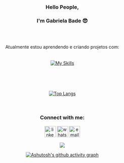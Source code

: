 <div align="center">

### Hello People,
### I'm Gabriela Bade 😎
<br>
<br>

Atualmente estou aprendendo e criando projetos com:
<br>
<br>
<br>
[![My Skills](https://skillicons.dev/icons?i=html,css,js,ts,nodejs,react,github,git,docker,postgresql,mongodb,linux)](https://skillicons.dev)
<!--
 <img src="https://img.shields.io/badge/HTML5-E34F26?style=for-the-badge&logo=html5&logoColor=white" alt="html-logo"/>

 <img src="https://img.shields.io/badge/CSS3-1572B6?style=for-the-badge&logo=css3&logoColor=white" alt="css-logo"/>

 <img src="https://img.shields.io/badge/JavaScript-F7DF1E?style=for-the-badge&logo=javascript&logoColor=black"> 
<br>
-->
<!--
[![Gabriela stats](https://github-readme-stats.vercel.app/api?username=gabrielabade)](https://github.com/anuraghazra/github-readme-stats)

![Anurag's GitHub stats](https://github-readme-stats.vercel.app/api?username=anuraghazra&show_icons=true)

![Anurag's GitHub stats](https://github-readme-stats.vercel.app/api?username=anuraghazra&show_icons=true&theme=radical) -->

<br>
<br>
<br>

[![Top Langs](https://github-readme-stats.vercel.app/api/top-langs/?username=gabrielabade&layout=compact)](https://github.com/gabrielabade/github-readme-stats)
<br>
<br>
<br>

### Connect with me:

<a href="https://www.linkedin.com/in/gabriela-bade/"> <img src="https://cdn-icons-png.flaticon.com/512/4494/4494497.png" alt="linkedin-logo" width="35px"></a>
<a href="https://wa.me/5548991056014"> <img src="https://github.com/gabrielabade/gabrielabade/assets/129114102/fe61333e-f51d-4691-9558-d8b718253424" alt="whats-logo" width="35px"></a>
<a href="mailto:gabriela.bade@hotmail.com" > <img src="https://github.com/gabrielabade/gabrielabade/assets/129114102/28369248-6b18-44ac-bc20-786f8ddcd424" alt="email-logo" width="35px"></a>



![](https://komarev.com/ghpvc/?username=gabrielabade&label=PROFILE+VIEWS&color=ff69b4)

[![Ashutosh's github activity graph](https://github-readme-activity-graph.vercel.app/graph?username=gabrielabade&theme=Default)](https://github.com/gabrielabade/github-readme-activity-graph)

</div>

